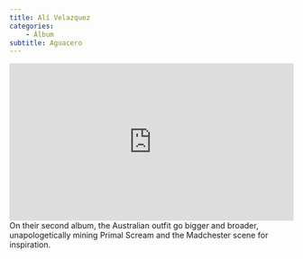 ```yaml
---
title: Alí Velazquez
categories:
    - Álbum
subtitle: Aguacero
---
```

<iframe width="100%" height="280" scrolling="no" frameborder="no" src="https://w.soundcloud.com/player/?url=https%3A//api.soundcloud.com/tracks/182167174&amp;auto_play=false&amp;hide_related=false&amp;show_comments=true&amp;show_user=true&amp;show_reposts=false&amp;visual=true"></iframe>
On their second album, the Australian outfit 
go bigger and broader, unapologetically mining 
Primal Scream and the Madchester scene for inspiration.